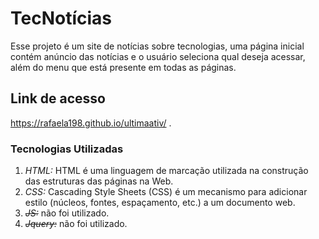 # TecNotícias
Esse projeto é um site de notícias sobre tecnologias, uma página inicial contém anúncio das notícias e o usuário seleciona qual deseja acessar, além do menu que está presente em todas as páginas.

## Link de acesso
 https://rafaela198.github.io/ultimaativ/ .

### Tecnologias Utilizadas

1. *HTML:* HTML é uma linguagem de marcação utilizada na construção das estruturas das páginas na Web.
2. *CSS:* Cascading Style Sheets (CSS) é um mecanismo para adicionar estilo (núcleos, fontes, espaçamento, etc.) a um documento web.
3. ~~*JS:*~~ não foi utilizado.
4. ~~*Jquery:*~~ não foi utilizado.
